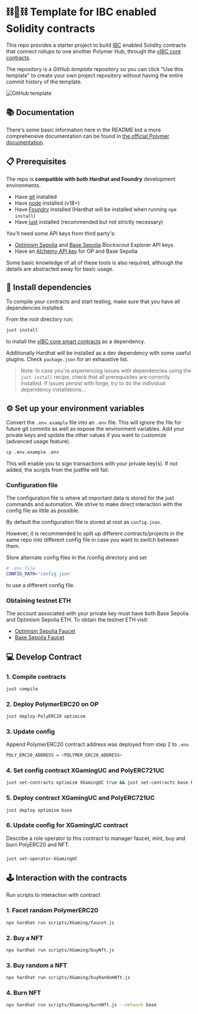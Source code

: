 # ⛓️🔗⛓️ Template for IBC enabled Solidity contracts

This repo provides a starter project to build [IBC](https://github.com/cosmos/ibc) enabled Solidity contracts that connect rollups to one another Polymer Hub, through the [vIBC core contracts](https://github.com/open-ibc/vibc-core-smart-contracts).

The repository is a _GitHub template_ repository so you can click "Use this template" to create your own project repository without having the entire commit history of the template.

![GitHub template](./img/gh_template.png)

## 📚 Documentation

There's some basic information here in the README but a more comprehensive documentation can be found in [the official Polymer documentation](https://docs.polymerlabs.org/docs/category/build-ibc-dapps-1).

## 📋 Prerequisites

The repo is **compatible with both Hardhat and Foundry** development environments.

- Have [git](https://git-scm.com/downloads) installed
- Have [node](https://nodejs.org) installed (v18+)
- Have [Foundry](https://book.getfoundry.sh/getting-started/installation) installed (Hardhat will be installed when running `npm install`)
- Have [just](https://just.systems/man/en/chapter_1.html) installed (recommended but not strictly necessary)

You'll need some API keys from third party's:

- [Optimism Sepolia](https://optimism-sepolia.blockscout.com/account/api-key) and [Base Sepolia](https://base-sepolia.blockscout.com/account/api-key) Blockscout Explorer API keys
- Have an [Alchemy API key](https://docs.alchemy.com/docs/alchemy-quickstart-guide) for OP and Base Sepolia

Some basic knowledge of all of these tools is also required, although the details are abstracted away for basic usage.

## 🧰 Install dependencies

To compile your contracts and start testing, make sure that you have all dependencies installed.

From the root directory run:

```bash
just install
```

to install the [vIBC core smart contracts](https://github.com/open-ibc/vibc-core-smart-contracts) as a dependency.

Additionally Hardhat will be installed as a dev dependency with some useful plugins. Check `package.json` for an exhaustive list.

> Note: In case you're experiencing issues with dependencies using the `just install` recipe, check that all prerequisites are correctly installed. If issues persist with forge, try to do the individual dependency installations...

## ⚙️ Set up your environment variables

Convert the `.env.example` file into an `.env` file. This will ignore the file for future git commits as well as expose the environment variables. Add your private keys and update the other values if you want to customize (advanced usage feature).

```bash
cp .env.example .env
```

This will enable you to sign transactions with your private key(s). If not added, the scripts from the justfile will fail.

### Configuration file

The configuration file is where all important data is stored for the just commands and automation. We strive to make direct interaction with the config file as little as possible.

By default the configuration file is stored at root as `config.json`.

However, it is recommended to split up different contracts/projects in the same repo into different config file in case you want to switch between them.

Store alternate config files in the /config directory and set

```sh
# .env file
CONFIG_PATH='config.json'
```

to use a different config file.

### Obtaining testnet ETH

The account associated with your private key must have both Base Sepolia and Optimism Sepolia ETH. To obtain the testnet ETH visit:

- [Optimism Sepolia Faucet](https://www.alchemy.com/faucets/optimism-sepolia)
- [Base Sepolia Faucet](https://www.alchemy.com/faucets/base-sepolia)

## 💻 Develop Contract

### 1. Compile contracts

```bash
just compile
```

### 2. Deploy PolymerERC20 on OP

```bash
just deploy-PolyERC20 optimism
```
### 3. Update config
Append PolymerERC20 contract address was deployed from step 2 to `.env`

```bash
POLY_ERC20_ADDRESS = <POLYMER_ERC20_ADDRESS>
```

### 4. Set config contract XGamingUC and PolyERC721UC

```bash
just set-contracts optimism XGamingUC true && just set-contracts base PolyERC721UC true
```

### 5. Deploy contract XGamingUC and PolyERC721UC

```bash
just deploy optimism base
```
### 6. Update config for XGamingUC contract
Describe a role operator to this contract to manager faucet, mint, buy and burn PolyERC20 and NFT.
###
```bash 
just set-operator-XGamingUC
```

## 🕹️ Interaction with the contracts

Run scripts to interaction with contract

### 1. Facet random PolymerERC20

```bash
npx hardhat run scripts/XGaming/faucet.js
```

### 2. Buy a NFT

```bash
npx hardhat run scripts/XGaming/buyNft.js
```
### 3. Buy random a NFT

```bash
npx hardhat run scripts/XGaming/buyRandomNft.js
```
### 4. Burn NFT 

```bash
npx hardhat run scripts/XGaming/burnNft.js --network base
```